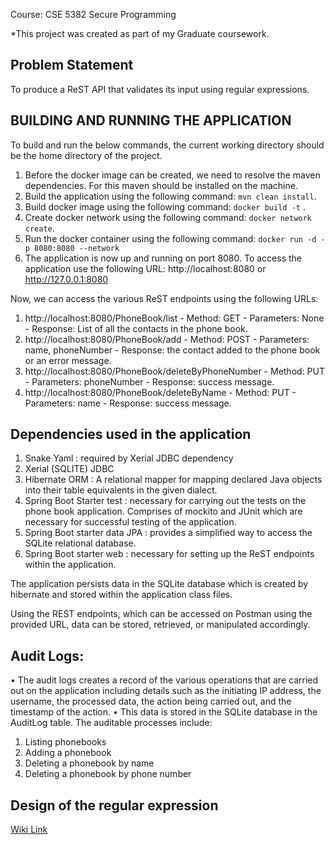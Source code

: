 Course: CSE 5382 Secure Programming

*This project was created as part of my Graduate coursework.

  ## Problem Statement
  To produce a ReST API that validates its input using regular expressions.
  
  ## BUILDING AND RUNNING THE APPLICATION
  To build and run the below commands, the current working directory should be the home directory of the project. 
  1. Before the docker image can be created, we need to resolve the maven dependencies. For this maven should be installed on the machine.
  2. Build the application using the following command: `mvn clean install`.
  3. Build docker image using the following command: `docker build -t` .
  4. Create docker network using the following command: `docker network create`.
  5. Run the docker container using the following command: `docker run -d -p 8080:8080 --network`
  6. The application is now up and running on port 8080. To access the application use the following URL: http://localhost:8080 or http://127.0.0.1:8080 

Now, we can access the various ReST endpoints using the following URLs: 
1. http://localhost:8080/PhoneBook/list 
		- Method: GET
		- Parameters: None
		- Response: List of all the contacts in the phone book. 
2.  http://localhost:8080/PhoneBook/add
		- Method: POST
		- Parameters: name, phoneNumber
		- Response: the contact added to the phone book or an error message. 
3.  http://localhost:8080/PhoneBook/deleteByPhoneNumber 
		- Method: PUT
		- Parameters: phoneNumber
		- Response: success message.
4.  http://localhost:8080/PhoneBook/deleteByName
		- Method: PUT 
		- Parameters: name 
		- Response: success message.

## Dependencies used in the application

1. Snake Yaml : required by Xerial JDBC dependency
2. Xerial (SQLITE) JDBC
3. Hibernate ORM : A relational mapper for mapping declared Java objects into their table equivalents in the given dialect.
4. Spring Boot Starter test : necessary for carrying out the tests on the phone book application.
Comprises of mockito and JUnit which are necessary for successful testing of the application.
5. Spring Boot starter data JPA : provides a simplified way to access the SQLite relational database.
6. Spring Boot starter web : necessary for setting up the ReST endpoints within the application.

The application persists data in the SQLite database which is created by hibernate and stored within the application class files.

Using the REST endpoints, which can be accessed on Postman using the provided URL, data can be stored, retrieved, or manipulated accordingly.

## Audit Logs:
• The audit logs creates a record of the various operations that are carried out on the application including details such as the initiating IP address, the username, the processed data, the action being carried out, and the timestamp of the action.
• This data is stored in the SQLite database in the AuditLog table. The auditable processes include:
1. Listing phonebooks
2. Adding a phonebook
3. Deleting a phonebook by name
4. Deleting a phonebook by phone number

## Design of the regular expression

[Wiki Link](https://github.com/meghna-cse/inputVal/wiki/Regular-Expression#design-of-the-regular-expression)
